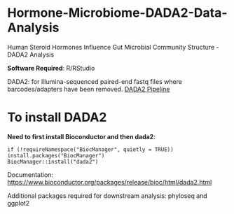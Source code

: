# Hormone-Microbiome-DADA2-Data-Analysis
Human Steroid Hormones Influence Gut Microbial Community Structure - DADA2 Analysis

**Software Required**:
R/RStudio

DADA2: for Illumina-sequenced paired-end fastq files where barcodes/adapters have been removed.
[DADA2 Pipeline](https://benjjneb.github.io/dada2/tutorial_1_8.html)

# To install DADA2
**Need to first install Bioconductor and then dada2**:

`if (!requireNamespace("BiocManager", quietly = TRUE))`  
`install.packages("BiocManager")`  
`BiocManager::install("dada2")`

Documentation: https://www.bioconductor.org/packages/release/bioc/html/dada2.html

Additional packages required for downstream analysis: phyloseq and ggplot2
